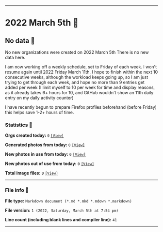 
***

# 2022 March 5th 📅

## No data 🚫

No new organizations were created on 2022 March 5th There is no new data here.

<!-- I do not plan on creating any new organizations until I get more caught up, and have at least 6 hours of free time on any day (most likely, I will resume next Friday, March 4th) !-->

I am now working off a weekly schedule, set to Friday of each week. I won't resume again until 2022 Friday March 11th. I hope to finish within the next 10 consecutive weeks, although the workload keeps going up, so I am just trying to get through each week, and hope no more than 9 entries get added per week (I limit myself to 10 per week for time and display reasons, as it already takes 6+ hours for 10, and GitHub wouldn't show an 11th daily entry on my daily activity counter)

I have recently begun to prepare Firefox profiles beforehand (before Friday) this helps save 1-2+ hours of time.

<!-- I will (hopefully) be creating new organizations at some point later this month. At the moment, I have become overloaded, and need to take a break. The list keeps growing faster than I can catch up on it, and it would have taken 3+ more consecutive days of work, which I can't do right now. !-->

### Statistics 📝

**Orgs created today:** `0` [`[View]`](/NewOrgs/2022/March/README.md#march-5th-2022)

**Generated photos from today:** `0` [`[View]`](/OrganizationGraphics/ByDate/2022/March/05/Generated/)

**New photos in use from today:** `0` [`[View]`](/OrganizationGraphics/ByDate/2022/March/05/Used/)

**New photos out of use from today:** `0` [`[View]`](/OrganizationGraphics/ByDate/2022/March/05/Unused/)

**Total image files:** `0` [`[View]`](/OrganizationGraphics/ByDate/2022/March/05/)

***

### File info 📜

**File type:** `Markdown document (*.md *.mkd *.mdown *.markdown)`

**File version:** `1 (2022, Saturday, March 5th at 7:54 pm)`

**Line count (including blank lines and compiler line):** `41`

***
